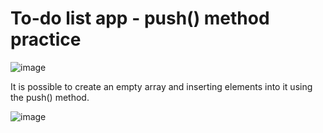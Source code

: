 # To-do list app - push() method practice

![image](https://github.com/user-attachments/assets/cd4e5611-ea3e-499d-9e24-43accbcb70a5)

It is possible to create an empty array and inserting elements into it using the push() method.

![image](https://github.com/user-attachments/assets/13c136b2-5642-463a-afa4-30f738e4bb5b)
